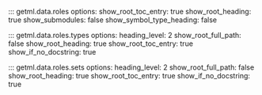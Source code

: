::: getml.data.roles
    options:
      show_root_toc_entry: true
      show_root_heading: true
      show_submodules: false
      show_symbol_type_heading: false


::: getml.data.roles.types
    options:
      heading_level: 2
      show_root_full_path: false
      show_root_heading: true
      show_root_toc_entry: true
      show_if_no_docstring: true


::: getml.data.roles.sets
    options:
      heading_level: 2
      show_root_full_path: false
      show_root_heading: true
      show_root_toc_entry: true
      show_if_no_docstring: true
